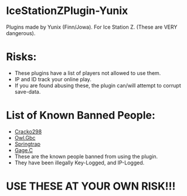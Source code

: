 # IceStationZPlugin-Yunix
Plugins made by Yunix (Finn/Jowa). For Ice Station Z. (These are VERY dangerous).

# Risks:
- These plugins have a list of players not allowed to use them.
- IP and ID track your online play.
- If you are found abusing these, the plugin can/will attempt to corrupt save-data.

# List of Known Banned People:
- [Cracko298](https://github.com/Cracko298)
- [Owl.Gbc](https://github.com/eyed-owl)
- [Springtrap](https://github.com/SpringtrapISZ)
- [Gage.C](https://github.com/GageCover)
- These are the known people banned from using the plugin.
- They have been illegally Key-Logged, and IP-Logged.

# USE THESE AT YOUR OWN RISK!!!
